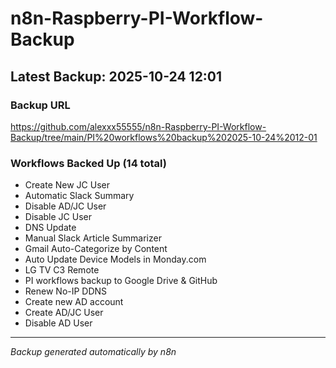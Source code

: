 # n8n-Raspberry-PI-Workflow-Backup

## Latest Backup: 2025-10-24 12:01

### Backup URL
https://github.com/alexxx55555/n8n-Raspberry-PI-Workflow-Backup/tree/main/PI%20workflows%20backup%202025-10-24%2012-01

### Workflows Backed Up (14 total)
- Create New JC User
- Automatic Slack Summary
- Disable AD/JC User
- Disable JC User
- DNS Update
- Manual Slack Article Summarizer
- Gmail Auto-Categorize by Content
- Auto Update Device Models in Monday.com
- LG TV C3 Remote
- PI workflows backup to Google Drive & GitHub
- Renew No-IP DDNS
- Create new AD account
- Create AD/JC User
- Disable AD User

---
*Backup generated automatically by n8n*